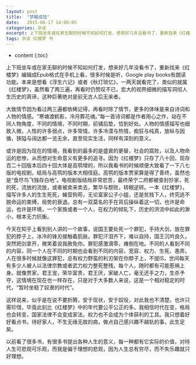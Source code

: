 ```yaml
---
layout: post
title:  "梦醒成笳"
date:   2015-06-17 14:06:05
categories: 杂谈
excerpt: 上下班坐车或在家无聊的时候不知如何打发，想来好几年没看书了，重新找来《红楼梦》编辑成Epub格式在手机上看，很多时候是听，Google play books有朗读功能。本来是想看《浮生六记》或者《秋灯琐忆》，一两天就看完了，类似的就属《红楼梦》……
tags: 杂谈 红楼梦 书
---
```


* content
{:toc}


上下班坐车或在家无聊的时候不知如何打发，想来好几年没看书了，重新找来《红楼梦》编辑成Epub格式在手机上看，很多时候是听，Google play books有朗读功能。本来是想看《浮生六记》或者《秋灯琐忆》，一两天就看完了，类似的就属《红楼梦》，虽然看了两三遍，再看时仍赞叹不已，宏大的视界细微的描写洞彻人生历史的真谛，这种巨著绝对是前无古人后无来者。

大致情节因为看过两三遍都依稀记得，再看时除了情节，更多的体味是来自诗词和人物的情感。“寒塘渡鹤影，冷月葬花魂。”每一首诗词都是作者用心之作，站在不同人物角度，不同的情境，不同时期，前铺后垫，恰到好处。人物的情感描写也细致入微，人性的许多弱点，许多常情，许多冷漠与热情，痴狂与纯真，放纵与因循，狭隘与阔达都一览无余，直至现实生活，同样有深刻的意义。

或许是因为现在的情境，我看到的最多的是盛衰的更替，社会的腐败，以及人物命运的悲惨，从而想对生命意义有更多的追寻。因为《红楼梦》只存了八十回，现存百二十回版本后四十回大体是高鹗增的，所以我看书的时候顺便大致看了一下八七版的电视剧，结局与高鹗的版本大相径庭。高鹗的版本贾家算是得了善终，虽然也是“食尽鸟飞独存白地”。电视剧版结局非常悲苦，最终荣宁二府都被查封抄家，死的死，流放的流放，或者被卖来卖去，繁华与颓败，转眼逆转。一本《红楼梦》，描写许多人的生生死死，蝇营狗苟，无论富家公子小姐，还是贫贱下人，终究逃不脱命运的束缚，局势的衰退。总有一双莫名的手在背后操纵着这一切，也许是命运，也许是环境，一个家族或者一个人，在权力的倾轧下，历史的洪流中如此的渺小，根本无力抗衡。

今天在知乎上看到别人讲的一个故事，说国王要处死一个罪犯，手持大剑，放在罪犯的脖子上，冰冷的锋刃接触着肌肤。罪犯汗泪齐下，难以自持，国王沉吟良久，突然把剑拿开，微笑着说我赦免你。罪犯感激滴零，瘫倒在地。不同的人看到不同的内容，同一个人在不同的时期也会看到不同的内容，宽容、权力、生死、愚弄。人在很多时候就像这罪犯，总有权力野蛮的利刃架在你脖子上，不提IS，世间每天有多少人被人以法律宗教或者武力权力整死整残，每个人，随时都有可能惹祸上身。就像贾家，君王宠，荣华富贵，君王厌，家破人亡，毫无还手之力，生杀予夺，这情境在现在也一样存在，只是对于大多数人来说，这是一个相对稳定的时代，“暂时坐稳了奴隶的时代”。

这样说来，似乎是在说不要折腾，安于现状，安于奴役，对此我也不清楚，也许只需珍惜，毕竟此刻比《红楼梦》中的年代要公平公正的多。我相信时代在变，格局也会转变，国家法律不会变成家法，权力也不会成为个体获利的工具。我只想着好好看点书，待好家人，不生无缘无故的病，做点自己感兴趣不越轨的事，此生足矣。

以前看了很多书，有很多书提出各种人生的意义，每一种都有它实际的价值，对待人生可悲观可乐观，而我是偏于理想的悲观，因为人生总有穷尽，而不失乐趣就只好理想。
